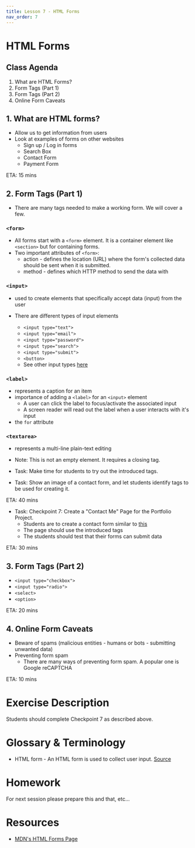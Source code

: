 ```yaml
---
title: Lesson 7 - HTML Forms
nav_order: 7
---
```


# HTML Forms

## Class Agenda

1. What are HTML Forms?
2. Form Tags (Part 1)
3. Form Tags (Part 2)
4. Online Form Caveats

## 1. What are HTML forms?

- Allow us to get information from users
- Look at examples of forms on other websites
  - Sign up / Log in forms
  - Search Box
  - Contact Form
  - Payment Form

ETA: 15 mins

## 2. Form Tags (Part 1)

- There are many tags needed to make a working form. We will cover a few.

### `<form>`

- All forms start with a `<form>` element. It is a container element like `<section>` but for containing forms.
- Two important attributes of `<form>`:
  - action - defines the location (URL) where the form's collected data should be sent when it is submitted.
  - method - defines which HTTP method to send the data with

### `<input>`

- used to create elements that specifically accept data (input) from the user
- There are different types of input elements

  - `<input type="text">`
  - `<input type="email">`
  - `<input type="password">`
  - `<input type="search">`
  - `<input type="submit">`
  - `<button>`
  - See other input types [here](https://developer.mozilla.org/en-US/docs/Web/HTML/Element/input#input_types)

### `<label>`

- represents a caption for an item
- importance of adding a `<label>` for an `<input>` element
  - A user can click the label to focus/activate the associated input
  - A screen reader will read out the label when a user interacts with it's input
- the `for` attribute

### `<textarea>`

- represents a multi-line plain-text editing
- Note: This is not an empty element. It requires a closing tag.

- Task: Make time for students to try out the introduced tags.
- Task: Show an image of a contact form, and let students identify tags to be used for creating it.

ETA: 40 mins

- Task: Checkpoint 7: Create a "Contact Me" Page for the Portfolio Project.
  - Students are to create a contact form similar to [this](./form-sketch.png)
  - The page should use the introduced tags
  - The students should test that their forms can submit data

ETA: 30 mins

## 3. Form Tags (Part 2)

- `<input type="checkbox">`
- `<input type="radio">`
- `<select>`
- `<option>`

ETA: 20 mins

## 4. Online Form Caveats

- Beware of spams (malicious entities - humans or bots - submitting unwanted data)
- Preventing form spam
  - There are many ways of preventing form spam. A popular one is Google reCAPTCHA

ETA: 10 mins

# Exercise Description

Students should complete Checkpoint 7 as described above.

# Glossary & Terminology

- HTML form - An HTML form is used to collect user input. [Source](https://www.w3schools.com/html/html_forms.asp)

# Homework

For next session please prepare this and that, etc...

# Resources

- [MDN's HTML Forms Page](https://developer.mozilla.org/en-US/docs/Learn/Forms)
